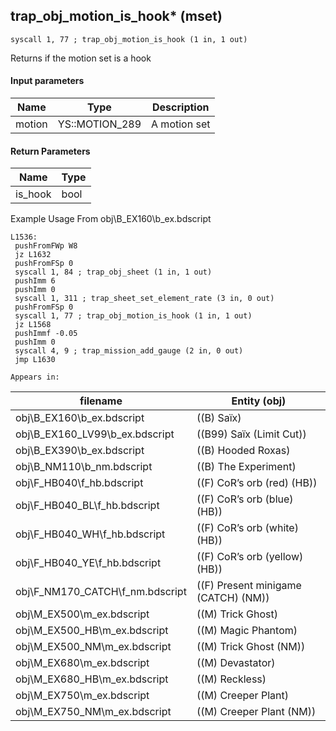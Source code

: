 ## trap_obj_motion_is_hook* (mset)

`syscall 1, 77 ; trap_obj_motion_is_hook (1 in, 1 out)`

Returns if the motion set is a hook

#### Input parameters
| Name | Type | Description
|------|------|------------
| motion   | YS::MOTION_289   | A motion set


#### Return Parameters
| Name | Type
|------|-----
| is_hook   | bool   
Example Usage From obj\B_EX160\b_ex.bdscript
```plaintext
L1536:
 pushFromFWp W8
 jz L1632
 pushFromFSp 0
 syscall 1, 84 ; trap_obj_sheet (1 in, 1 out)
 pushImm 6
 pushImm 0
 syscall 1, 311 ; trap_sheet_set_element_rate (3 in, 0 out)
 pushFromFSp 0
 syscall 1, 77 ; trap_obj_motion_is_hook (1 in, 1 out)
 jz L1568
 pushImmf -0.05
 pushImm 0
 syscall 4, 9 ; trap_mission_add_gauge (2 in, 0 out)
 jmp L1630
```





	Appears in:
| filename | Entity (obj)
|----------|-------------
| obj\B_EX160\b_ex.bdscript       | ((B) Saïx)          
| obj\B_EX160_LV99\b_ex.bdscript       | ((B99) Saïx (Limit Cut))          
| obj\B_EX390\b_ex.bdscript       | ((B) Hooded Roxas)          
| obj\B_NM110\b_nm.bdscript       | ((B) The Experiment)          
| obj\F_HB040\f_hb.bdscript       | ((F) CoR’s orb (red) (HB))          
| obj\F_HB040_BL\f_hb.bdscript       | ((F) CoR’s orb (blue) (HB))          
| obj\F_HB040_WH\f_hb.bdscript       | ((F) CoR’s orb (white) (HB))          
| obj\F_HB040_YE\f_hb.bdscript       | ((F) CoR’s orb (yellow) (HB))          
| obj\F_NM170_CATCH\f_nm.bdscript       | ((F) Present minigame (CATCH) (NM))          
| obj\M_EX500\m_ex.bdscript       | ((M) Trick Ghost)          
| obj\M_EX500_HB\m_ex.bdscript       | ((M) Magic Phantom)          
| obj\M_EX500_NM\m_ex.bdscript       | ((M) Trick Ghost (NM))          
| obj\M_EX680\m_ex.bdscript       | ((M) Devastator)          
| obj\M_EX680_HB\m_ex.bdscript       | ((M) Reckless)          
| obj\M_EX750\m_ex.bdscript       | ((M) Creeper Plant)          
| obj\M_EX750_NM\m_ex.bdscript       | ((M) Creeper Plant (NM))          



